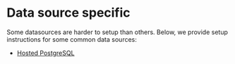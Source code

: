 # Data source specific

Some datasources are harder to setup than others.
Below, we provide setup instructions for some common data sources:
- [Hosted PostgreSQL](recipes.md)